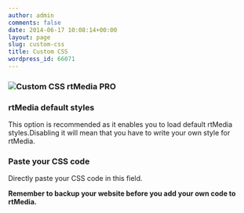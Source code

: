 ```yaml
---
author: admin
comments: false
date: 2014-06-17 10:08:14+00:00
layout: page
slug: custom-css
title: Custom CSS
wordpress_id: 66071
---
```


### ![Custom CSS rtMedia PRO](http://docs.rtcamp.com/wp-content/uploads/2014/06/Custom-CSS-rtMedia-PRO.jpg)




### rtMedia default styles


This option is recommended as it enables you to load default rtMedia styles.Disabling it will mean that you have to write your own style for rtMedia.


### Paste your CSS code


Directly paste your CSS code in this field.

**Remember to backup your website before you add your own code to rtMedia.**
